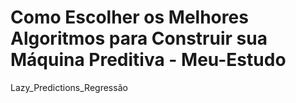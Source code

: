 # Como Escolher os Melhores Algoritmos para Construir sua Máquina Preditiva - Meu-Estudo
Lazy_Predictions_Regressão
